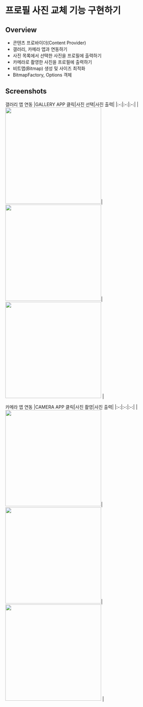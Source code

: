 # 프로필 사진 교체 기능 구현하기
## Overview
* 콘텐츠 프로바이더(Content Provider)
* 갤러리, 카메라 앱과 연동하기
* 사진 목록에서 선택한 사진을 프로필에 출력하기
* 카메라로 촬영한 사진을 프로필에 출력하기
* 비트맵(Bitmap) 생성 및 사이즈 최적화
* BitmapFactory, Options 객체


## Screenshots
갤러리 앱 연동
|GALLERY APP 클릭|사진 선택|사진 출력|
|:-:|:-:|:-:|
|<img src="https://user-images.githubusercontent.com/86085387/155158151-46a85ea2-5292-4ae4-b229-4b0005e954e6.png" width="300" />|<img src="https://user-images.githubusercontent.com/86085387/155158166-10506f9a-7027-4756-9c3a-5b4ff2ae963e.png" width="300" />|<img src="https://user-images.githubusercontent.com/86085387/155158246-d2ec081b-3ad6-4e16-b8d3-cc180b83e668.png" width="300" /> |


카메라 앱 연동
|CAMERA APP 클릭|사진 촬영|사진 출력|
|:-:|:-:|:-:|
|<img src="https://user-images.githubusercontent.com/86085387/155158151-46a85ea2-5292-4ae4-b229-4b0005e954e6.png" width="300" />|<img src="https://user-images.githubusercontent.com/86085387/155158170-a7903ace-57ba-4344-823f-499f3301bad6.png" width="300" />|<img src="https://user-images.githubusercontent.com/86085387/155158254-4fa3fa4d-12ce-490e-8f0b-1e4c86e8fbb5.png" width="300" /> |
